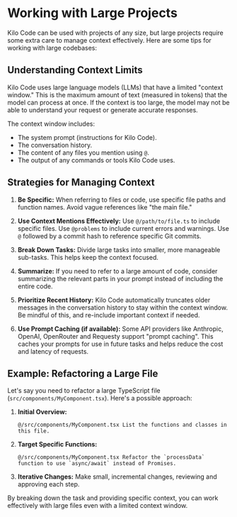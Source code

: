 # Working with Large Projects

Kilo Code can be used with projects of any size, but large projects require some extra care to manage context effectively. Here are some tips for working with large codebases:

## Understanding Context Limits

Kilo Code uses large language models (LLMs) that have a limited "context window."  This is the maximum amount of text (measured in tokens) that the model can process at once.  If the context is too large, the model may not be able to understand your request or generate accurate responses.

The context window includes:

*   The system prompt (instructions for Kilo Code).
*   The conversation history.
*   The content of any files you mention using `@`.
*   The output of any commands or tools Kilo Code uses.

## Strategies for Managing Context

1.  **Be Specific:**  When referring to files or code, use specific file paths and function names.  Avoid vague references like "the main file."

2.  **Use Context Mentions Effectively:** Use `@/path/to/file.ts` to include specific files. Use `@problems` to include current errors and warnings.  Use `@` followed by a commit hash to reference specific Git commits.

3.  **Break Down Tasks:** Divide large tasks into smaller, more manageable sub-tasks.  This helps keep the context focused.

4.  **Summarize:**  If you need to refer to a large amount of code, consider summarizing the relevant parts in your prompt instead of including the entire code.

5.  **Prioritize Recent History:** Kilo Code automatically truncates older messages in the conversation history to stay within the context window. Be mindful of this, and re-include important context if needed.

6.  **Use Prompt Caching (if available):** Some API providers like Anthropic, OpenAI, OpenRouter and Requesty support "prompt caching". This caches your prompts for use in future tasks and helps reduce the cost and latency of requests.

## Example: Refactoring a Large File

Let's say you need to refactor a large TypeScript file (`src/components/MyComponent.tsx`).  Here's a possible approach:

1.  **Initial Overview:**
    ```
    @/src/components/MyComponent.tsx List the functions and classes in this file.
    ```

2.  **Target Specific Functions:**
    ```
    @/src/components/MyComponent.tsx Refactor the `processData` function to use `async/await` instead of Promises.
    ```

3.  **Iterative Changes:**  Make small, incremental changes, reviewing and approving each step.

By breaking down the task and providing specific context, you can work effectively with large files even with a limited context window.